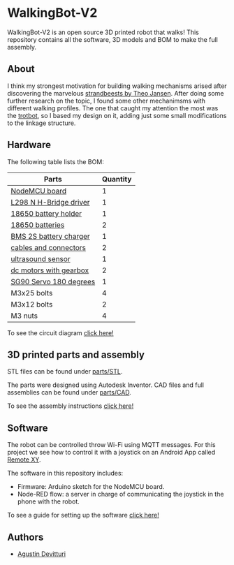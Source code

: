 # WalkingBot-V2
WalkingBot-V2 is an open source 3D printed robot that walks!
This repository contains all the software, 3D models and BOM to make the full assembly.

## About
I think my strongest motivation for building walking mechanisms arised after discovering the marvelous [strandbeests by Theo Jansen][1].
After doing some further research on the topic, I found some other mechanimsms with different walking profiles. The one that caught my attention the most was the [trotbot][2], so I based my design on it, adding just some small modifications to the linkage structure.

## Hardware
The following table lists the BOM:

|Parts                         | Quantity | 
|------------------------------|----------|
| [NodeMCU board][3]           |    1     |
| [L298 N H-Bridge driver][4]  |    1     |
| [18650 battery holder][5]    |    1     |
| [18650 batteries][6]         |    2     |
| [BMS 2S battery charger][7]  |    1     |
| [cables and connectors][11]  |    2     |
| [ultrasound sensor][8]       |    1     |
| [dc motors with gearbox][9]  |    2     |
| [SG90 Servo 180 degrees][10] |    1 	   |
| M3x25 bolts                  |    4 	   |
| M3x12 bolts                  |    2 	   |
| M3 nuts                      |    4 	   |
 
 To see the circuit diagram [click here!](docs/circuit_diagram.md)
 
 ## 3D printed parts and assembly
 STL files can be found under [parts/STL](parts/STL).
 
 The parts were designed using Autodesk Inventor. CAD files and full assemblies can be found under [parts/CAD](parts/CAD).
 
 To see the assembly instructions [click here!](docs/assembly.md)
 
 ## Software
 The robot can be controlled throw Wi-Fi using MQTT messages. For this project we see how to control it with a joystick on an Android App called [Remote XY][12].
 
 The software in this repository includes:
  - Firmware: Arduino sketch for the NodeMCU board.
  - Node-RED flow: a server in charge of communicating the joystick in the phone with the robot.

 To see a guide for setting up the software [click here!](docs/software.md)
  
 ## Authors

- [Agustin Devitturi](https://github.com/adevitturi)

[1]: https://www.strandbeest.com/
[2]: https://www.diywalkers.com/trotbot-linkage-plans.html
[3]: https://www.amazon.com/KeeYees-Internet-Development-Wireless-Compatible/dp/B07PR9T5R5/ref=sr_1_7?dchild=1&keywords=nodemcu&qid=1611461258&sr=8-7 "NodeMcu"
[4]: https://www.amazon.com/L298N-H-Bridge-Stepper-Module-Arduino/dp/B07D2BTMPK/ref=sr_1_7?dchild=1&keywords=l298n&qid=1611461230&sr=8-7 "L298 Driver"
[5]: https://www.amazon.com/HTTX-Battery-Holder-2-Slot-Storage/dp/B07DBLY3WS/ref=sr_1_12?dchild=1&keywords=18650+battery+holder&qid=1611461318&sr=8-12 "Battery holder"
[6]: https://www.ebay.com/itm/SAMSUNG-ICR-22P-SDI-2-GN1T-RECHARGEABLE-BATTERIE-3-6V-2150mAh-Li-Ion-NEU/143293064204?_trkparms=ispr%3D1&hash=item215ceea40c:g:ZUQAAOSwoz9dAhCa&amdata=enc%3AAQAFAAACcBaobrjLl8XobRIiIML1V4Imu%252Fn%252BzU5L90Z278x5ickk7d4nremBkvNKtcC0ZwqXDHkXsYhJQTdihFAnAnx3hqAK6IrjDgj4AwVKv%252BpjJ4wuEavXcMKc7tY3pZzgPKxWTGVSFv4I1R1xTqQxwxvR4Qq6Ei%252Bs9rnUGNzmCdwlbiNLcTP8t1f%252Ff5FCjqiZqcg6fMp7tGAjeFA37z8h83UlhdihnBFZTMf%252B9PhHdMCqiKD12a2SCw4dM8gBIaksgK3aOT4A4mYrcnteq%252BDwlK6uJydwFO50SazfUTp83K3s1Q3lTXZzkz57uHGstQk6WUzmZNbQQAFNrG03O2LprEb0hXID0QjAKi4ABnXg0TCr0VTMrCUEtBcU9%252BxSdTqqFKCm%252FAKEvlDGlKJKxOUGPLgScFQGNtI1I5EqihNt5Q3xeXAIA%252BWjI3pcj00nZXgyCeLpw0lM13KRNY6rLOVTycqGbFaktHx%252BNvk9DLcN4swmGSJW3QzZNESk%252Fu%252FFFNLhYx5Z6yVPYjKrEGX1l3QPHwiwAyFV%252FX0aMkJSsLCJr5r0y%252FLkCwXHwzI2LvOA6JFLGmJuebbNiGwZHLmKYO9GW50WFCzXOfI3jvQjDS3kmzI6efevHPm%252Bvj2wjRZRz%252BEkNdqpWDDvx9LgOf0cr6Ajph7Qu2KTGWNOytd8%252FKdXhNlnv9P5xSxXw0ziOS%252Fg9PrjDaKDRb7qTrP4SNmIpbRQHsqXaSyIE1AglHajGzTf%252Fcelm5Lo%252B5Fi%252BSHLeD4x3hTq9VnlzwChHz%252FQ6UBsMpV6xs1L2I2%252B2TxCNDetYz9cprIz0Xb3BP2psb3EjugWbgHuiM4yeQ%253D%253D%7Ccksum%3A1432930642044af6bc373e8f402cb509933a8c566512%7Campid%3APL_CLK%7Cclp%3A2334524 "18650 batteries"
[7]: https://www.amazon.com/-/es/Li-ion-Bater%C3%ADa-Cargador-Protecci%C3%B3n-Sobrecarga/dp/B07GX2VTXC/ref=sr_1_5?__mk_es_US=%C3%85M%C3%85%C5%BD%C3%95%C3%91&dchild=1&keywords=bms+2s&qid=1611614895&sr=8-5 "BMS 2S"
[8]: https://www.amazon.com/UIOTEC-Operating-HC-SR04-P-Ultrasound-Ultrasonic/dp/B07DWWTT3F/ref=sr_1_8?dchild=1&keywords=ultrasound+arduino&qid=1611461527&sr=8-8 "Ultrasound sensor"
[9]: https://www.amazon.com/AutoEC-4pcs-Motor-Smart-Robot/dp/B00U4HP0SQ/ref=sr_1_39?dchild=1&keywords=arduino+dc+motor&qid=1611461562&sr=8-39
[10]: https://www.amazon.com/SunFounder-Digital-Helicopter-Airplane-Controls/dp/B01M5LIKLQ/ref=sr_1_18?dchild=1&keywords=tower+pro+sg90&qid=1611461723&sr=8-18 "Servo"
[11]:https://www.amazon.com/-/es/10-pares-Connector-Battery-discharge-alambre/dp/B01JUDP5NY/ref=sr_1_17?__mk_es_US=%C3%85M%C3%85%C5%BD%C3%95%C3%91&dchild=1&keywords=battery+connector&qid=1611615490&sr=8-17 "Battery connector"
[12]:https://play.google.com/store/apps/details?id=com.shevauto.remotexy.free&hl=es&gl=US
